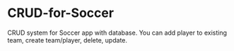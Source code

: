 # CRUD-for-Soccer
CRUD system for Soccer app with database. You can add player to existing team, create team/player, delete, update.
